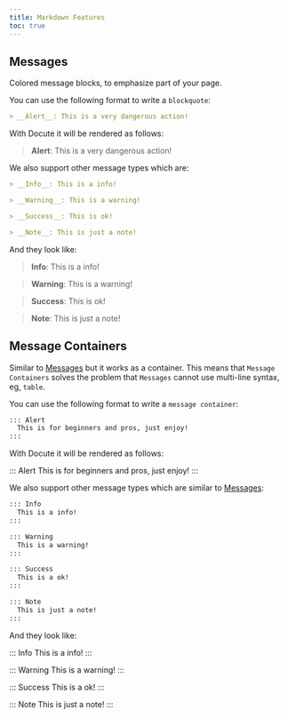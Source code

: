 ```yaml
---
title: Markdown Features
toc: true
---
```


## Messages

Colored message blocks, to emphasize part of your page. 

You can use the following format to write a `blockquote`:

```md
> __Alert__: This is a very dangerous action!
```

With Docute it will be rendered as follows:

> __Alert__: This is a very dangerous action!

We also support other message types which are:

```md
> __Info__: This is a info!

> __Warning__: This is a warning!

> __Success__: This is ok!

> __Note__: This is just a note!
```

And they look like:

> __Info__: This is a info!

> __Warning__: This is a warning!

> __Success__: This is ok!

> __Note__: This is just a note!



## Message Containers

Similar to [Messages](#messages) but it works as a container. This means that `Message Containers` solves the problem that `Messages` cannot use multi-line syntax, eg, `table`.

You can use the following format to write a `message container`:


```md
::: Alert
  This is for beginners and pros, just enjoy!
:::
```

With Docute it will be rendered as follows:

::: Alert
  This is for beginners and pros, just enjoy!
:::

We also support other message types which are similar to [Messages](#messages):

```md
::: Info
  This is a info!
:::

::: Warning
  This is a warning!
:::

::: Success
  This is a ok!
:::

::: Note
  This is just a note!
:::
```

And they look like:

::: Info
  This is a info!
:::

::: Warning
  This is a warning!
:::

::: Success
  This is a ok!
:::

::: Note
  This is just a note!
:::
